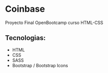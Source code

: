 # Coinbase
Proyecto Final OpenBootcamp curso HTML-CSS

## Tecnologias:

- HTML
- CSS
- SASS
- Bootstrap / Bootstrap Icons


